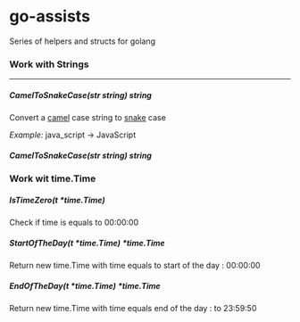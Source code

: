 # go-assists

Series of helpers and structs for golang

### Work with Strings
-----------------------------------

##### CamelToSnakeCase(str string) string

 Convert a [camel](https://en.wikipedia.org/wiki/Camel_case) case string 
 to [snake](https://en.wikipedia.org/wiki/Snake_case) case 
 
 _Example:_ java_script -> JavaScript

##### CamelToSnakeCase(str string) string


### Work wit time.Time 

##### IsTimeZero(t *time.Time)
 Check if time is equals to 00:00:00

##### StartOfTheDay(t *time.Time) *time.Time
 Return new time.Time with time equals to start of the day : 00:00:00
 
##### EndOfTheDay(t *time.Time) *time.Time
 Return new time.Time with time equals end of the day : to 23:59:50
